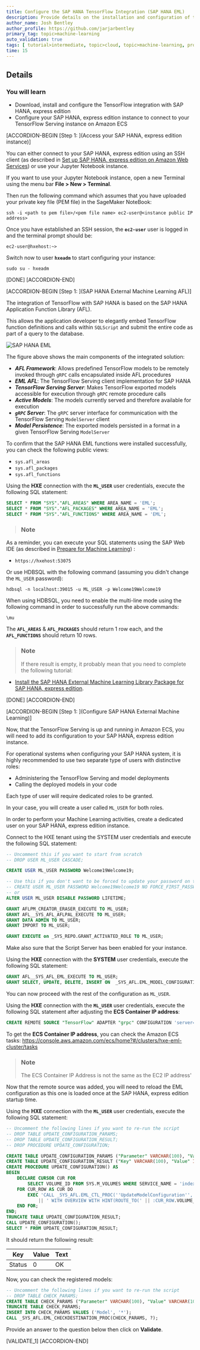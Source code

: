 ```yaml
---
title: Configure the SAP HANA TensorFlow Integration (SAP HANA EML)
description: Provide details on the installation and configuration of the SAP HANA External Machine Learning Library with SAP HANA, express edition.
author_name: Josh Bentley
author_profile: https://github.com/jarjarbentley
primary_tag: topic>machine-learning
auto_validation: true
tags: [ tutorial>intermediate, topic>cloud, topic>machine-learning, products>sap-hana\,-express-edition, products>sap-hana ]
time: 15
---
```


## Details
### You will learn
- Download, install and configure the TensorFlow integration with SAP HANA, express edition
- Configure your SAP HANA, express edition instance to connect to your TensorFlow Serving instance on Amazon ECS

[ACCORDION-BEGIN [Step 1: ](Access your SAP HANA, express edition instance)]

You can either connect to your SAP HANA, express edition using an SSH client (as described in [Set up SAP HANA, express edition on Amazon Web Services](hxe-xsa-aws-setup)) or use your Jupyter Notebook instance.

If you want to use your Jupyter Notebook instance, open a new Terminal using the menu bar **File > New > Terminal**.

Then run the following command which assumes that you have uploaded your private key file (PEM file) in the SageMaker NoteBook:

```Shell
ssh -i <path to pem file>/<pem file name> ec2-user@<instance public IP address>
```

Once you have established an SSH session, the **`ec2-user`** user is logged in and the terminal prompt should be:

```
ec2-user@hxehost:~>
```

Switch now to user **`hxeadm`** to start configuring your instance:

```SSH
sudo su - hxeadm
```

[DONE]
[ACCORDION-END]

[ACCORDION-BEGIN [Step 1: ](SAP HANA External Machine Learning AFL)]

The integration of TensorFlow with SAP HANA is based on the SAP HANA Application Function Library (AFL).

This allows the application developer to elegantly embed TensorFlow function definitions and calls within `SQLScript` and submit the entire code as part of a query to the database.

![SAP HANA EML](00-0.png)

The figure above shows the main components of the integrated solution:

- ***AFL Framework***:
     Allows predefined TensorFlow models to be remotely invoked through `gRPC` calls encapsulated inside AFL procedures
- ***EML AFL***:
     The TensorFlow Serving client implementation for SAP HANA
- ***TensorFlow Serving Server***:
     Makes TensorFlow exported models accessible for execution through `gRPC` remote procedure calls
- ***Active Models***:
    The models currently served and therefore available for execution
- ***`gRPC` Server***:
    The `gRPC` server interface for communication with the TensorFlow Serving `ModelServer` client
- ***Model Persistence***:
    The exported models persisted in a format in a given TensorFlow Serving `ModelServer`

To confirm that the SAP HANA EML functions were installed successfully, you can check the following public views:

- `sys.afl_areas`
- `sys.afl_packages`
- `sys.afl_functions`

Using the **HXE** connection with the **`ML_USER`** user credentials, execute the following SQL statement:

```SQL
SELECT * FROM "SYS"."AFL_AREAS" WHERE AREA_NAME = 'EML';
SELECT * FROM "SYS"."AFL_PACKAGES" WHERE AREA_NAME = 'EML';
SELECT * FROM "SYS"."AFL_FUNCTIONS" WHERE AREA_NAME = 'EML';
```

> ### **Note**
>
As a reminder, you can execute your SQL statements using the SAP Web IDE (as described in [Prepare for Machine Learning](hxe-aws-eml-04)) :
>
 - `https://hxehost:53075`
>
Or use HDBSQL with the following command (assuming you didn't change the `ML_USER` password):
>
```
hdbsql -n localhost:39015 -u ML_USER -p Welcome19Welcome19
```
>
When using HDBSQL, you need to enable the multi-line mode using the following command in order to successfully run the above commands:
>
```
\mu
```

The **`AFL_AREAS`** & **`AFL_PACKAGES`** should return 1 row each, and the **`AFL_FUNCTIONS`** should return 10 rows.

> ### **Note**
>If there result is empty, it probably mean that you need to complete the following tutorial:
>
- [Install the SAP HANA External Machine Learning Library Package for SAP HANA, express edition](hxe-ua-eml-binary).


[DONE]
[ACCORDION-END]

[ACCORDION-BEGIN [Step 1: ](Configure SAP HANA External Machine Learning)]

Now, that the TensorFlow Serving is up and running in Amazon ECS, you will need to add its configuration to your SAP HANA, express edition instance.

For operational systems when configuring your SAP HANA system, it is highly recommended to use two separate type of users with distinctive roles:

- Administering the TensorFlow Serving and model deployments
- Calling the deployed models in your code

Each type of user will require dedicated roles to be granted.

In your case, you will create a user called `ML_USER` for both roles.

In order to perform your Machine Learning activities, create a dedicated user on your SAP HANA, express edition instance.

Connect to the HXE tenant using the SYSTEM user credentials and execute the following SQL statement:

```SQL
-- Uncomment this if you want to start from scratch
-- DROP USER ML_USER CASCADE;

CREATE USER ML_USER PASSWORD Welcome19Welcome19;

-- Use this if you don't want to be forced to update your password on the first connection.
-- CREATE USER ML_USER PASSWORD Welcome19Welcome19 NO FORCE_FIRST_PASSWORD_CHANGE;
-- or
ALTER USER ML_USER DISABLE PASSWORD LIFETIME;

GRANT AFLPM_CREATOR_ERASER_EXECUTE TO ML_USER;
GRANT AFL__SYS_AFL_AFLPAL_EXECUTE TO ML_USER;
GRANT DATA ADMIN TO ML_USER;
GRANT IMPORT TO ML_USER;

GRANT EXECUTE on _SYS_REPO.GRANT_ACTIVATED_ROLE TO ML_USER;
```

Make also sure that the Script Server has been enabled for your instance.

Using the **HXE** connection with the **SYSTEM** user credentials, execute the following SQL statement:

```SQL
GRANT AFL__SYS_AFL_EML_EXECUTE TO ML_USER;
GRANT SELECT, UPDATE, DELETE, INSERT ON  _SYS_AFL.EML_MODEL_CONFIGURATION TO ML_USER;
```

You can now proceed with the rest of the configuration as `ML_USER`.

Using the **HXE** connection with the **`ML_USER`** user credentials, execute the following SQL statement after adjusting the **ECS Container IP address**:

```SQL
CREATE REMOTE SOURCE "TensorFlow" ADAPTER "grpc" CONFIGURATION 'server=<ECS Container IP address>;port=8500';
```

To get the **ECS Container IP address**, you can check the Amazon ECS tasks: <https://console.aws.amazon.com/ecs/home?#/clusters/hxe-eml-cluster/tasks>

> ### **Note**
>The ECS Container IP Address is not the same as the EC2 IP address'
>


Now that the remote source was added, you will need to reload the EML configuration as this one is loaded once at the SAP HANA, express edition startup time.

Using the **HXE** connection with the **`ML_USER`** user credentials, execute the following SQL statement:

```SQL
-- Uncomment the following lines if you want to re-run the script
-- DROP TABLE UPDATE_CONFIGURATION_PARAMS;
-- DROP TABLE UPDATE_CONFIGURATION_RESULT;
-- DROP PROCEDURE UPDATE_CONFIGURATION;

CREATE TABLE UPDATE_CONFIGURATION_PARAMS ("Parameter" VARCHAR(100), "Value" VARCHAR(100));
CREATE TABLE UPDATE_CONFIGURATION_RESULT ("Key" VARCHAR(100), "Value" INTEGER, "Text" VARCHAR(100));
CREATE PROCEDURE UPDATE_CONFIGURATION() AS
BEGIN
    DECLARE CURSOR CUR FOR
        SELECT VOLUME_ID FROM SYS.M_VOLUMES WHERE SERVICE_NAME = 'indexserver';
    FOR CUR_ROW AS CUR DO
        EXEC 'CALL _SYS_AFL.EML_CTL_PROC(''UpdateModelConfiguration'', UPDATE_CONFIGURATION_PARAMS, UPDATE_CONFIGURATION_RESULT)'
            || ' WITH OVERVIEW WITH HINT(ROUTE_TO(' || :CUR_ROW.VOLUME_ID || '))';
    END FOR;
END;
TRUNCATE TABLE UPDATE_CONFIGURATION_RESULT;
CALL UPDATE_CONFIGURATION();
SELECT * FROM UPDATE_CONFIGURATION_RESULT;
```

It should return the following result:

|    Key | Value |  Text |
|--------|-------|-------|
| Status |     0 |    OK |

Now, you can check the registered models:

```SQL
-- Uncomment the following lines if you want to re-run the script
-- DROP TABLE CHECK_PARAMS;
CREATE TABLE CHECK_PARAMS ("Parameter" VARCHAR(100), "Value" VARCHAR(100));
TRUNCATE TABLE CHECK_PARAMS;
INSERT INTO CHECK_PARAMS VALUES ('Model', '*');
CALL _SYS_AFL.EML_CHECKDESTINATION_PROC(CHECK_PARAMS, ?);
```

Provide an answer to the question below then click on **Validate**.

[VALIDATE_1]
[ACCORDION-END]
